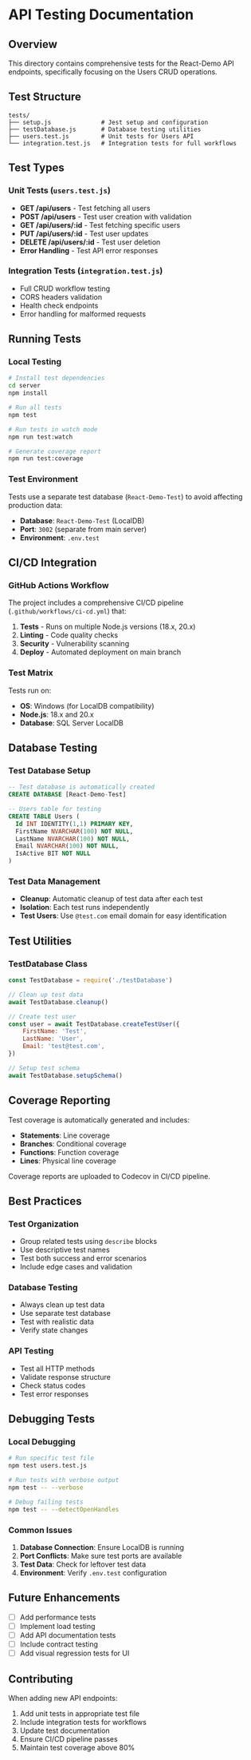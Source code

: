 # API Testing Documentation

## Overview

This directory contains comprehensive tests for the React-Demo API endpoints, specifically focusing on the Users CRUD operations.

## Test Structure

```
tests/
├── setup.js              # Jest setup and configuration
├── testDatabase.js       # Database testing utilities
├── users.test.js         # Unit tests for Users API
└── integration.test.js   # Integration tests for full workflows
```

## Test Types

### Unit Tests (`users.test.js`)

- **GET /api/users** - Test fetching all users
- **POST /api/users** - Test user creation with validation
- **GET /api/users/:id** - Test fetching specific users
- **PUT /api/users/:id** - Test user updates
- **DELETE /api/users/:id** - Test user deletion
- **Error Handling** - Test API error responses

### Integration Tests (`integration.test.js`)

- Full CRUD workflow testing
- CORS headers validation
- Health check endpoints
- Error handling for malformed requests

## Running Tests

### Local Testing

```bash
# Install test dependencies
cd server
npm install

# Run all tests
npm test

# Run tests in watch mode
npm run test:watch

# Generate coverage report
npm run test:coverage
```

### Test Environment

Tests use a separate test database (`React-Demo-Test`) to avoid affecting production data:

- **Database**: `React-Demo-Test` (LocalDB)
- **Port**: `3002` (separate from main server)
- **Environment**: `.env.test`

## CI/CD Integration

### GitHub Actions Workflow

The project includes a comprehensive CI/CD pipeline (`.github/workflows/ci-cd.yml`) that:

1. **Tests** - Runs on multiple Node.js versions (18.x, 20.x)
2. **Linting** - Code quality checks
3. **Security** - Vulnerability scanning
4. **Deploy** - Automated deployment on main branch

### Test Matrix

Tests run on:

- **OS**: Windows (for LocalDB compatibility)
- **Node.js**: 18.x and 20.x
- **Database**: SQL Server LocalDB

## Database Testing

### Test Database Setup

```sql
-- Test database is automatically created
CREATE DATABASE [React-Demo-Test]

-- Users table for testing
CREATE TABLE Users (
  Id INT IDENTITY(1,1) PRIMARY KEY,
  FirstName NVARCHAR(100) NOT NULL,
  LastName NVARCHAR(100) NOT NULL,
  Email NVARCHAR(100) NOT NULL,
  IsActive BIT NOT NULL
)
```

### Test Data Management

- **Cleanup**: Automatic cleanup of test data after each test
- **Isolation**: Each test runs independently
- **Test Users**: Use `@test.com` email domain for easy identification

## Test Utilities

### TestDatabase Class

```javascript
const TestDatabase = require('./testDatabase')

// Clean up test data
await TestDatabase.cleanup()

// Create test user
const user = await TestDatabase.createTestUser({
	FirstName: 'Test',
	LastName: 'User',
	Email: 'test@test.com',
})

// Setup test schema
await TestDatabase.setupSchema()
```

## Coverage Reporting

Test coverage is automatically generated and includes:

- **Statements**: Line coverage
- **Branches**: Conditional coverage
- **Functions**: Function coverage
- **Lines**: Physical line coverage

Coverage reports are uploaded to Codecov in CI/CD pipeline.

## Best Practices

### Test Organization

- Group related tests using `describe` blocks
- Use descriptive test names
- Test both success and error scenarios
- Include edge cases and validation

### Database Testing

- Always clean up test data
- Use separate test database
- Test with realistic data
- Verify state changes

### API Testing

- Test all HTTP methods
- Validate response structure
- Check status codes
- Test error responses

## Debugging Tests

### Local Debugging

```bash
# Run specific test file
npm test users.test.js

# Run tests with verbose output
npm test -- --verbose

# Debug failing tests
npm test -- --detectOpenHandles
```

### Common Issues

1. **Database Connection**: Ensure LocalDB is running
2. **Port Conflicts**: Make sure test ports are available
3. **Test Data**: Check for leftover test data
4. **Environment**: Verify `.env.test` configuration

## Future Enhancements

- [ ] Add performance tests
- [ ] Implement load testing
- [ ] Add API documentation tests
- [ ] Include contract testing
- [ ] Add visual regression tests for UI

## Contributing

When adding new API endpoints:

1. Add unit tests in appropriate test file
2. Include integration tests for workflows
3. Update test documentation
4. Ensure CI/CD pipeline passes
5. Maintain test coverage above 80%
